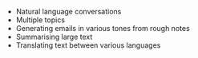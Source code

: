 - Natural language conversations 
- Multiple topics 
- Generating emails in various tones from rough notes
- Summarising large text 
- Translating text between various languages